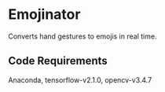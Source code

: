 # Emojinator
Converts hand gestures to emojis in real time.
## Code Requirements
Anaconda, tensorflow-v2.1.0, opencv-v3.4.7
